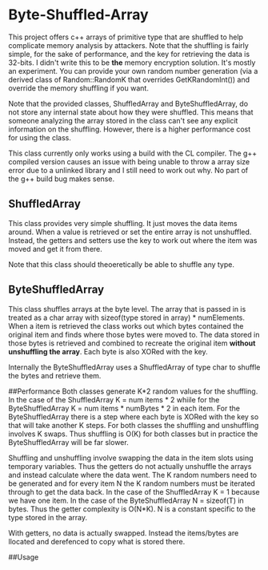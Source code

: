 # Byte-Shuffled-Array
This project offers c++ arrays of primitive type that are shuffled to  help complicate memory
analysis by attackers.
Note that the shuffling is fairly simple, for the sake of performance, and the key for retrieving
the data is 32-bits. I didn't write this to be **the** memory encryption solution. It's mostly an
experiment. You can provide your own random number generation (via a derived class of Random::RandomK
that overrides GetKRandomInt()) and override the memory shuffling if you want.

Note that the provided classes, ShuffledArray and ByteShuffledArray, do not store any internal 
state about how they were shuffled. This means that someone analyzing the array stored in the 
class can't see any explicit information on the shuffling. However, there is a higher performance
cost for using the class.

This class currently only works using a build with the CL compiler. The g++ compiled version causes
an issue with being unable to throw a array size error due to a unlinked library and I still
need to work out why. No part of the g++ build bug makes sense.

## ShuffledArray
This class provides very simple shuffling. It just moves the data items around. When a value 
is retrieved or set the entire array is not unshuffled. Instead, the getters and setters use
the key to work out where the item was moved and get it from there.

Note that this class should theoeretically be able to shuffle any type.

## ByteShuffledArray
This class shuffles arrays at the byte level. The array that is passed in is treated as a 
char array with sizeof(type stored in array) * numElements. When a item is retrieved the
class works out which bytes contained the original item and finds where those bytes
were moved to. The data stored in those bytes is retrieved and combined to recreate the 
original item **without unshuffling the array**. Each byte is also XORed with the key.

Internally the ByteShuffledArray uses a ShuffledArray of type char to shuffle the bytes and retrieve
them.

##Performance
Both classes generate K*2 random values for the shuffling. In the case of the ShuffledArray K = num items * 2
whiile for the ByteShuffledArray K = num items * numBytes * 2 in each item.  For the ByteShuffledArray there
is a step where each byte is XORed with the key so that will take another K steps. For both classes the shuffling
and unshuffling involves K swaps. Thus shuffling is O(K) for both classes but in practice the ByteShuffledArray
will be far slower.

Shuffling and unshuffling involve swapping the data in the item slots using temporary variables. Thus the getters
do not actually unshuffle the arrays and instead calculate where the data went. The K random numbers need
to be generated and for every item N the K random numbers must be iterated through to get the data back.
In the case of the ShuffledArray K = 1 because we have one item. In the case of the ByteShuffledArray N = sizeof(T)
in bytes. Thus the getter complexity is O(N*K). N is a constant specific to the type stored in the array.

With getters, no data is actually swapped. Instead the items/bytes are llocated and derefenced to copy what is stored
there.

##Usage

